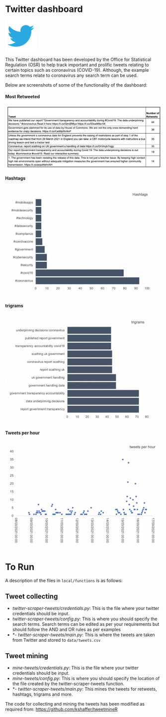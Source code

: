 # Twitter dashboard

<img src="image/twitter_logo.png" alt="twitter logo" width="100"/>

This Twitter dashboard has been developed by the Office for Statistical Regulation (OSR) to help track important and prolific tweets relating to certain topics such as coronavirus (COVID-19). Although, the example search terms relate to coronavirus any search term can be used.   

Below are screenshots of some of the functionality of the dashboard:

#### Most Retweeted
![](image/tweets.png)

#### Hashtags
![](image/hashtags.png)

#### trigrams
![](image/trigrams.png)

#### Tweets per hour
![](image/tweets_per_hour.png)


# To Run

A description of the files in `local/functions` is as follows:

## Tweet collecting
- *twitter-scraper-tweets/credentials.py*: This is the file where your twitter credentials should be input.
- *twitter-scraper-tweets/config.py*: This is where you should specify the search terms. Search terms can be edited as per your requirements but should follow the AND and OR rules as per examples
- *- *twitter-scraper-tweets/main.py*: This is where the tweets are taken from Twitter and stored to `data/tweets.csv`

## Tweet mining
- *mine-tweets/credentials.py*: This is the file where your twitter credentials should be input.
- *mine-tweets/config.py*: This is where you should specify the location of the file created by the twitter-scraper-tweets function.
- *- *twitter-scraper-tweets/main.py*: This mines the tweets for retweets, hashtags, trigrams and more.


The code for collecting and mining the tweets has been modified as required from:
https://github.com/kshaffer/tweetmineR 
